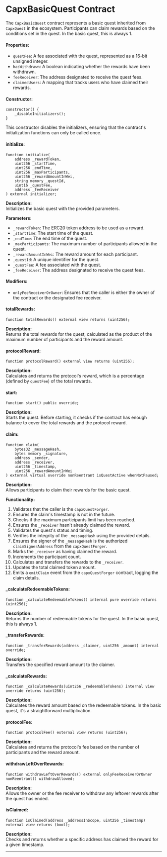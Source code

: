 # CapxBasicQuest Contract

The `CapxBasicQuest` contract represents a basic quest inherited from `CapxQuest` in the ecosystem. Participants can claim rewards based on the conditions set in the quest. In the basic quest, this is always 1.

#### Properties:

- `questFee`: A fee associated with the quest, represented as a 16-bit unsigned integer.
- `hasWithdrawn`: A boolean indicating whether the rewards have been withdrawn.
- `feeReceiver`: The address designated to receive the quest fees.
- `claimedUsers`: A mapping that tracks users who have claimed their rewards.

#### Constructor:

```solidity
constructor() {
    _disableInitializers();
}
```

This constructor disables the initializers, ensuring that the contract's initialization functions can only be called once.

#### initialize:

```solidity
function initialize(
    address _rewardToken,
    uint256 _startTime,
    uint256 _endTime,
    uint256 _maxParticipants,
    uint256 _rewardAmountInWei,
    string memory _questId,
    uint16 _questFee,
    address _feeReceiver
) external initializer;
```

**Description:**  
Initializes the basic quest with the provided parameters.

**Parameters:**

- `_rewardToken`: The ERC20 token address to be used as a reward.
- `_startTime`: The start time of the quest.
- `_endTime`: The end time of the quest.
- `_maxParticipants`: The maximum number of participants allowed in the quest.
- `_rewardAmountInWei`: The reward amount for each participant.
- `_questId`: A unique identifier for the quest.
- `_questFee`: A fee associated with the quest.
- `_feeReceiver`: The address designated to receive the quest fees.

#### Modifiers:

- `onlyFeeReceiverOrOwner`: Ensures that the caller is either the owner of the contract or the designated fee receiver.

#### totalRewards:

```solidity
function totalRewards() external view returns (uint256);
```

**Description:**  
Returns the total rewards for the quest, calculated as the product of the maximum number of participants and the reward amount.

#### protocolReward:

```solidity
function protocolReward() external view returns (uint256);
```

**Description:**  
Calculates and returns the protocol's reward, which is a percentage (defined by `questFee`) of the total rewards.

#### start:

```solidity
function start() public override;
```

**Description:**  
Starts the quest. Before starting, it checks if the contract has enough balance to cover the total rewards and the protocol reward.

#### claim:

```solidity
function claim(
    bytes32 _messageHash,
    bytes memory _signature,
    address _sender,
    address _receiver,
    uint256 _timestamp,
    uint256 _rewardAmountInWei
) external virtual override nonReentrant isQuestActive whenNotPaused;
```

**Description:**  
Allows participants to claim their rewards for the basic quest.

**Functionality:**

1. Validates that the caller is the `capxQuestForger`.
2. Ensures the claim's timestamp is not in the future.
3. Checks if the maximum participants limit has been reached.
4. Ensures the `_receiver` hasn't already claimed the reward.
5. Validates the quest's status and timing.
6. Verifies the integrity of the `_messageHash` using the provided details.
7. Ensures the signer of the `_messageHash` is the authorized `claimSignerAddress` from the `capxQuestForger`.
8. Marks the `_receiver` as having claimed the reward.
9. Increments the participant count.
10. Calculates and transfers the rewards to the `_receiver`.
11. Updates the total claimed token amount.
12. Emits a `emitClaim` event from the `capxQuestForger` contract, logging the claim details.

#### _calculateRedeemableTokens:

```solidity
function _calculateRedeemableTokens() internal pure override returns (uint256);
```

**Description:**  
Returns the number of redeemable tokens for the quest. In the basic quest, this is always 1.

#### _transferRewards:

```solidity
function _transferRewards(address _claimer, uint256 _amount) internal override;
```

**Description:**  
Transfers the specified reward amount to the claimer.

#### _calculateRewards:

```solidity
function _calculateRewards(uint256 _redeemableTokens) internal view override returns (uint256);
```

**Description:**  
Calculates the reward amount based on the redeemable tokens. In the basic quest, it's a straightforward multiplication.

#### protocolFee:

```solidity
function protocolFee() external view returns (uint256);
```

**Description:**  
Calculates and returns the protocol's fee based on the number of participants and the reward amount.

#### withdrawLeftOverRewards:

```solidity
function withdrawLeftOverRewards() external onlyFeeReceiverOrOwner nonReentrant() withdrawAllowed;
```

**Description:**  
Allows the owner or the fee receiver to withdraw any leftover rewards after the quest has ended.

#### isClaimed:

```solidity
function isClaimed(address _addressInScope, uint256 _timestamp) external view returns (bool);
```

**Description:**  
Checks and returns whether a specific address has claimed the reward for a given timestamp.

---
